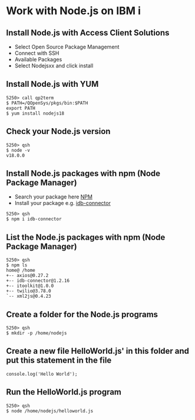 # Work with Node.js on IBM i

## Install Node.js with Access Client Solutions
* Select Open Source Package Management
* Connect with SSH
* Available Packages
* Select Nodejsxx and click install

## Install Node.js with YUM
```
5250> call qp2term
$ PATH=/QOpenSys/pkgs/bin:$PATH 
export PATH                   
$ yum install nodejs18
```

## Check your Node.js version
```
5250> qsh 
$ node -v
v18.0.0   
```

## Install Node.js packages with npm (Node Package Manager)

* Search your package here [NPM](https://www.npmjs.com/)
* Install your package e.g. [idb-connector](https://www.npmjs.com/package/idb-connector)
```
5250> qsh 
$ npm i idb-connector
```

## List the Node.js packages with npm (Node Package Manager)
```
5250> qsh 
$ npm ls
home@ /home                     
+-- axios@0.27.2                
+-- idb-connector@1.2.16        
+-- itoolkit@1.0.0              
+-- twilio@3.78.0               
`-- xml2js@0.4.23               

```

## Create a folder for the Node.js programs
```
5250> qsh
$ mkdir -p /home/nodejs
```

## Create a new file HelloWorld.js' in this folder and put this statement in the file
```
console.log('Hello World');
```

## Run the HelloWorld.js program
```
5250> qsh
$ node /home/nodejs/helloworld.js

